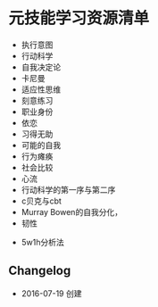 # 元技能学习资源清单

* 执行意图
* 行动科学
* 自我决定论
* 卡尼曼
* 适应性思维
* 刻意练习
* 职业身份
* 依恋
* 习得无助
* 可能的自我
* 行为瘫痪
* 社会比较
* 心流
* 行动科学的第一序与第二序
* c贝克与cbt
* Murray Bowen的自我分化，
* 韧性
- 5w1h分析法


## Changelog

- 2016-07-19 创建

